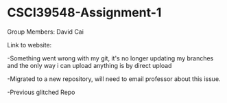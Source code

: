# CSCI39548-Assignment-1

Group Members: David Cai

Link to website:

-Something went wrong with my git, it's no longer updating my branches and the only way i can upload anything is by direct upload

-Migrated to a new repository, will need to email professor about this issue.

-Previous glitched Repo
